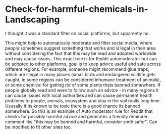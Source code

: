 # Check-for-harmful-chemicals-in-Landscaping

I thought it was a standard filter on social platforms, but apparently no. 

This might help to automatically moderate and filter social media, where people sometimes suggest something that works and is legal in their area without considering the fact that this may be read and adopted worldwide and may cause issues. This exact rule is for Reddit automoderator but can be adopted to other platforms, goal is to keep advice useful and safe across different regions. For example, someone might recommend glue traps, which are illegal in many places (small birds and endangered wildlife gets caught, in some regions can be considered inhumane treatment of animals), or some chemical for getting rid of some plants thats banned somewhere. If people globally read and were to follow such an advice - in many regions it can cause issues with local authorities and can cause permanent health problems to people, animals, ecosystem and stay in the soil really long time. Ususally if its known to be toxic there is a good chance its banned somewhere. So this is an example of Auto moderator rule for Reddit that checks for possibly harmful advice and generates a friendly reminder comment like "this may be banned and harmful, consider smth safer". Can be modified to fit other sites too.
